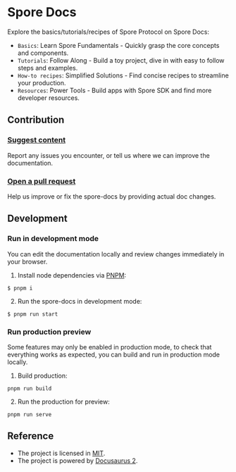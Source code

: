 # Spore Docs

Explore the basics/tutorials/recipes of Spore Protocol on Spore Docs:

- `Basics`: Learn Spore Fundamentals - Quickly grasp the core concepts and components.
- `Tutorials`: Follow Along - Build a toy project, dive in with easy to follow steps and examples.
- `How-to recipes`: Simplified Solutions - Find concise recipes to streamline your production.
- `Resources`: Power Tools - Build apps with Spore SDK and find more developer resources.

## Contribution

### [Suggest content](https://github.com/sporeprotocol/spore-docs/issues/new/choose)

Report any issues you encounter, or tell us where we can improve the documentation.

### [Open a pull request](https://github.com/sporeprotocol/spore-docs/compare)

Help us improve or fix the spore-docs by providing actual doc changes.

## Development

### Run in development mode

You can edit the documentation locally and review changes immediately in your browser.

1. Install node dependencies via [PNPM](https://pnpm.io/):
```shell
$ pnpm i
```

2. Run the spore-docs in development mode:
```shell
$ pnpm run start
```

### Run production preview

Some features may only be enabled in production mode, to check that everything works as expected, you can build and run in production mode locally.

1. Build production:
```shell
pnpm run build
```

2. Run the production for preview:
```shell
pnpm run serve
```

## Reference

- The project is licensed in [MIT](./LICENSE). 
- The project is powered by [Docusaurus 2](https://docusaurus.io/).
